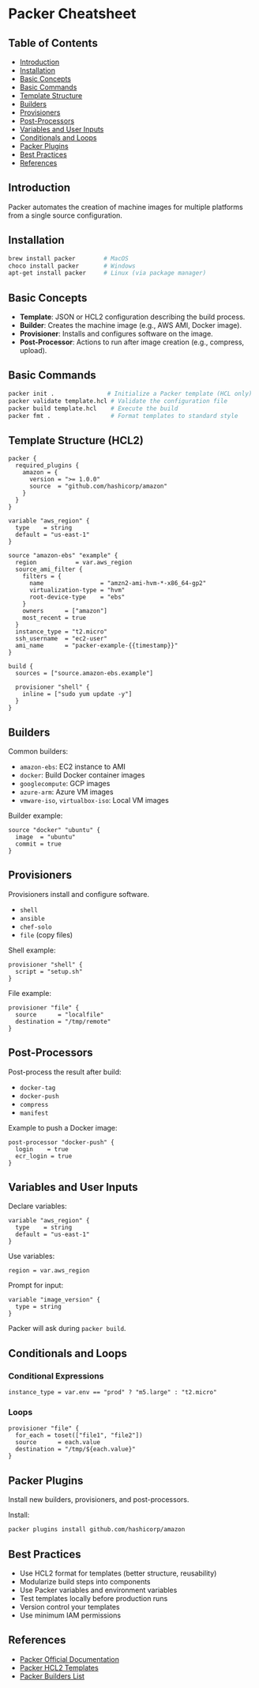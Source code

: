 # Packer Cheatsheet

## Table of Contents
- [Introduction](#introduction)
- [Installation](#installation)
- [Basic Concepts](#basic-concepts)
- [Basic Commands](#basic-commands)
- [Template Structure](#template-structure)
- [Builders](#builders)
- [Provisioners](#provisioners)
- [Post-Processors](#post-processors)
- [Variables and User Inputs](#variables-and-user-inputs)
- [Conditionals and Loops](#conditionals-and-loops)
- [Packer Plugins](#packer-plugins)
- [Best Practices](#best-practices)
- [References](#references)

## Introduction
Packer automates the creation of machine images for multiple platforms from a single source configuration.

## Installation
```bash
brew install packer        # MacOS
choco install packer       # Windows
apt-get install packer     # Linux (via package manager)
```

## Basic Concepts
- **Template**: JSON or HCL2 configuration describing the build process.
- **Builder**: Creates the machine image (e.g., AWS AMI, Docker image).
- **Provisioner**: Installs and configures software on the image.
- **Post-Processor**: Actions to run after image creation (e.g., compress, upload).

## Basic Commands
```bash
packer init .               # Initialize a Packer template (HCL only)
packer validate template.hcl # Validate the configuration file
packer build template.hcl    # Execute the build
packer fmt .                 # Format templates to standard style
```

## Template Structure (HCL2)
```hcl
packer {
  required_plugins {
    amazon = {
      version = ">= 1.0.0"
      source  = "github.com/hashicorp/amazon"
    }
  }
}

variable "aws_region" {
  type    = string
  default = "us-east-1"
}

source "amazon-ebs" "example" {
  region           = var.aws_region
  source_ami_filter {
    filters = {
      name                = "amzn2-ami-hvm-*-x86_64-gp2"
      virtualization-type = "hvm"
      root-device-type    = "ebs"
    }
    owners      = ["amazon"]
    most_recent = true
  }
  instance_type = "t2.micro"
  ssh_username  = "ec2-user"
  ami_name      = "packer-example-{{timestamp}}"
}

build {
  sources = ["source.amazon-ebs.example"]

  provisioner "shell" {
    inline = ["sudo yum update -y"]
  }
}
```

## Builders
Common builders:
- `amazon-ebs`: EC2 instance to AMI
- `docker`: Build Docker container images
- `googlecompute`: GCP images
- `azure-arm`: Azure VM images
- `vmware-iso`, `virtualbox-iso`: Local VM images

Builder example:
```hcl
source "docker" "ubuntu" {
  image  = "ubuntu"
  commit = true
}
```

## Provisioners
Provisioners install and configure software.
- `shell`
- `ansible`
- `chef-solo`
- `file` (copy files)

Shell example:
```hcl
provisioner "shell" {
  script = "setup.sh"
}
```

File example:
```hcl
provisioner "file" {
  source      = "localfile"
  destination = "/tmp/remote"
}
```

## Post-Processors
Post-process the result after build:
- `docker-tag`
- `docker-push`
- `compress`
- `manifest`

Example to push a Docker image:
```hcl
post-processor "docker-push" {
  login    = true
  ecr_login = true
}
```

## Variables and User Inputs
Declare variables:
```hcl
variable "aws_region" {
  type    = string
  default = "us-east-1"
}
```
Use variables:
```hcl
region = var.aws_region
```

Prompt for input:
```hcl
variable "image_version" {
  type = string
}
```
Packer will ask during `packer build`.

## Conditionals and Loops
### Conditional Expressions
```hcl
instance_type = var.env == "prod" ? "m5.large" : "t2.micro"
```

### Loops
```hcl
provisioner "file" {
  for_each = toset(["file1", "file2"])
  source      = each.value
  destination = "/tmp/${each.value}"
}
```

## Packer Plugins
Install new builders, provisioners, and post-processors.

Install:
```bash
packer plugins install github.com/hashicorp/amazon
```

## Best Practices
- Use HCL2 format for templates (better structure, reusability)
- Modularize build steps into components
- Use Packer variables and environment variables
- Test templates locally before production runs
- Version control your templates
- Use minimum IAM permissions

## References
- [Packer Official Documentation](https://www.packer.io/docs)
- [Packer HCL2 Templates](https://www.packer.io/docs/templates/hcl_templates)
- [Packer Builders List](https://www.packer.io/docs/builders)

